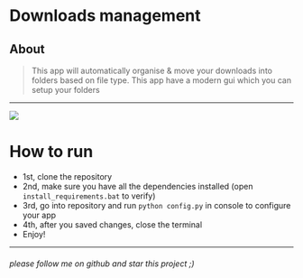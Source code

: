 # Downloads management
## About
> This app will automatically organise & move your downloads into folders based on file type.
> This app have a modern gui which you can setup your folders
***
![](icons/preview.png)
# How to run
* 1st, clone the repository
* 2nd, make sure you have all the dependencies installed (open `install_requirements.bat` to verify)
* 3rd, go into repository and run `python config.py` in console to configure your app 
* 4th, after you saved changes, close the terminal
* Enjoy!
***

###### please follow me on github and star this project ;)
